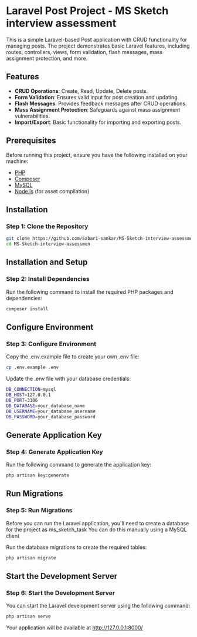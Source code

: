 # Laravel Post Project - MS Sketch interview assessment

This is a simple Laravel-based Post application with CRUD functionality for managing posts. The project demonstrates basic Laravel features, including routes, controllers, views, form validation, flash messages, mass assignment protection, and more.

## Features
- **CRUD Operations**: Create, Read, Update, Delete posts.
- **Form Validation**: Ensures valid input for post creation and updating.
- **Flash Messages**: Provides feedback messages after CRUD operations.
- **Mass Assignment Protection**: Safeguards against mass assignment vulnerabilities.
- **Import/Export**: Basic functionality for importing and exporting posts.

## Prerequisites

Before running this project, ensure you have the following installed on your machine:

- [PHP](https://www.php.net/)
- [Composer](https://getcomposer.org/)
- [MySQL](https://www.mysql.com/)
- [Node.js](https://nodejs.org/) (for asset compilation)

## Installation

### Step 1: Clone the Repository

```bash
git clone https://github.com/Sabari-sankar/MS-Sketch-interview-assessment.git
cd MS-Sketch-interview-assessmen
```

## Installation and Setup

### Step 2: Install Dependencies

Run the following command to install the required PHP packages and dependencies:

```bash
composer install
```
## Configure Environment

### Step 3: Configure Environment

Copy the .env.example file to create your own .env file:

```bash
cp .env.example .env
```
Update the .env file with your database credentials:

```bash
DB_CONNECTION=mysql
DB_HOST=127.0.0.1
DB_PORT=3306
DB_DATABASE=your_database_name
DB_USERNAME=your_database_username
DB_PASSWORD=your_database_password
```
## Generate Application Key


### Step 4: Generate Application Key

Run the following command to generate the application key:

```bash
php artisan key:generate
```
## Run Migrations

### Step 5: Run Migrations

Before you can run the Laravel application, you'll need to create a database for the project as ms_sketch_task You can do this manually using a MySQL client

Run the database migrations to create the required tables:

```bash
php artisan migrate
```
## Start the Development Server

### Step 6:  Start the Development Server

You can start the Laravel development server using the following command:

```bash
php artisan serve
```
Your application will be available at http://127.0.0.1:8000/
